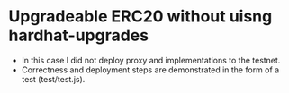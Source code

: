 # Upgradeable ERC20 without uisng hardhat-upgrades

- In this case I did not deploy proxy and implementations to the testnet.
- Correctness and deployment steps are demonstrated in the form of a test (test/test.js).
